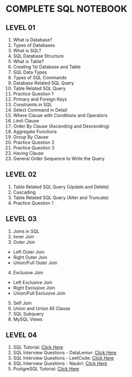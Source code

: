 # COMPLETE SQL NOTEBOOK

## LEVEL 01

1. What is Database?
2. Types of Databases
3. What is SQL?
4. SQL Database Structure
5. What is Table?
6. Creating 1st Database and Table
7. SQL Data Types
8. Types of SQL Commands
9. Database Related SQL Query
10. Table Related SQL Query
11. Practice Question 1
12. Primary and Foreign Keys
13. Constraints in SQL
14. Select Command in Detail
15. Where Clause with Conditions and Operators
16. Limit Clause
17. Order By Clause (Ascending and Descending)
18. Aggregate Functions
19. Group By Clause
20. Practice Question 2
21. Practice Question 3
22. Having Clause
23. General Order Sequence to Write the Query

## LEVEL 02

1. Table Related SQL Query (Update and Delete)
2. Cascading
3. Table Related SQL Query (Alter and Truncate)
4. Practice Question 1

## LEVEL 03

1. Joins in SQL
2. Inner Join
3. Outer Join

- Left Outer Join
- Right Outer Join
- Union/Full Outer Join

4. Exclusive Join

- Left Exclusive Join
- Right Exclusive Join
- Union/Full Exclusive Join

5. Self Join
6. Union and Union All Clause
7. SQL Subquery
8. MySQL Views

## LEVEL 04

1. SQL Tutorial: [Click Here](https://www.programiz.com/sql/getting-started)
2. SQL Interview Questions - DataLemur: [Click Here](https://datalemur.com/questions)
3. SQL Interview Questions - LeetCode: [Click Here](https://leetcode.com/studyplan/top-sql-50/)
4. SQL Interview Questions - Naukri: [Click Here](https://www.naukri.com/code360/problem-lists/top-100-sql-problems)
5. PostgreSQL Tutorial: [Click Here](https://neon.com/postgresql/postgresql-getting-started/what-is-postgresql)
